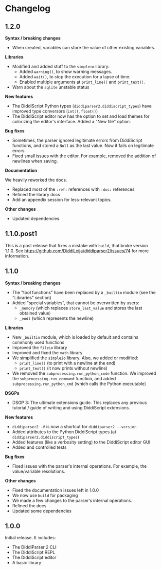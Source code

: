 # Changelog

## 1.2.0

**Syntax / breaking changes**

- When created, variables can store the value of other existing variables.

**Libraries**

- Modified and added stuff to the `simpleio` library:
  - Added `warning()`, to show warning messages.
  - Added `wait()`, to stop the execution for a lapse of time.
  - Enabled multiple arguments at `print_line()` and `print_text()`.
- Warn about the `sqlite` unstable status

**New features**

- The DiddiScript Python types (`diddiparser2.diddiscript_types`) have improved type conversors (`int()`, `float()`)
- The DiddiScript editor now has the option to set and load themes for colorizing the editor's interface. Added a "New file" option.

**Bug fixes**

- Sometimes, the parser ignored legitimate errors from DiddiScript functions, and stored a `Null` as the last value. Now it fails on legitimate errors.
- Fixed small issues with the editor. For example, removed the addition of newlines when saving. 

**Documentation**

We heavily reworked the docs.

- Replaced most of the `:ref:` references with `:doc:` references
- Refined the library docs
- Add an appendix session for less-relevant topics.

**Other changes**

- Updated dependencies

## 1.1.0.post1

This is a post release that fixes a mistake with `build`, that broke version 1.1.0. See
https://github.com/DiddiLeija/diddiparser2/issues/74 for more information.

## 1.1.0

**Syntax / breaking changes**

- The "tool functions" have been replaced by a `_builtin` module (see the "Libraries" section)
- Added "special variables", that cannot be overwritten by users:
  - `_memory` (which replaces `store_last_value` and stores the last obtained value)
  - `_endl` (which represents the newline)

**Libraries**

- New `_builtin` module, which is loaded by default and contains commonly used functions
- Improved the `fileio` library
- Improved and fixed the `math` library
- We simplified the `simpleio` library. Also, we added or modified:
  - `print_line()` (to print with a newline at the end)
  - `print_text()` (it now prints without newline)
- We removed the `subprocessing.run_python_code` function. We improved the `subprocessing.run_command` function, and added `subprocessing.run_python_cmd` (which calls the Python executable)

**DSGPs**

- DSGP 3: The ultimate extensions guide. This replaces any previous tutorial / guide of writing and using DiddiScript extensions.

**New features**

- `diddiparser2 -V` is now a shortcut for `diddiparser2 --version`
- Added attributes to the Python DiddiScript types (at `diddiparser2.diddiscript_types`)
- Added features (like a verbosity setting) to the DiddiScript editor GUI
- Added and controlled tests

**Bug fixes**

- Fixed issues with the parser's internal operations. For example, the value/variable resolutions.

**Other changes**

- Fixed the documentation issues left in 1.0.0
- We now use `build` for packaging
- We made a few changes to the parser's internal operations.
- Refined the docs
- Updated some dependencies

## 1.0.0

Initial release. It includes:

- The DiddiParser 2 CLI
- The DiddiScript REPL
- The DiddiScript editor
- A basic library
